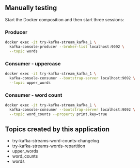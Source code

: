 
## Manually testing

Start the Docker composition and then start three sessions:

### Producer

```bash
docker exec -it try-kafka-stream_kafka_1 \
  kafka-console-producer --broker-list localhost:9092 \
  --topic words
```

### Consumer - uppercase

```bash
docker exec -it try-kafka-stream_kafka_1 \
  kafka-console-consumer --bootstrap-server localhost:9092 \
  --topic upper_words
```

### Consumer - word count

```bash
docker exec -it try-kafka-stream_kafka_1 \
  kafka-console-consumer --bootstrap-server localhost:9092 \
  --topic word_counts --property print.key=true
```

## Topics created by this application

- try-kafka-streams-word-counts-changelog
- try-kafka-streams-words-repartition
- upper_words 
- word_counts
- words